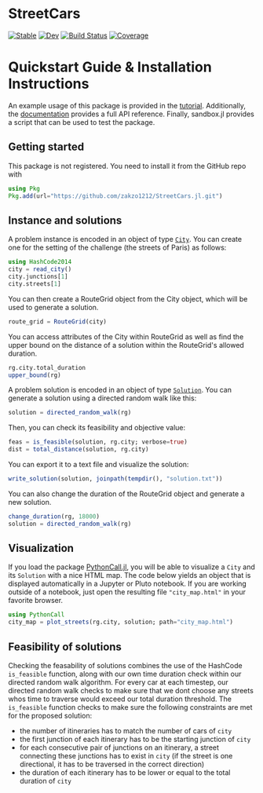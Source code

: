 # StreetCars

[![Stable](https://img.shields.io/badge/docs-stable-blue.svg)](https://zakzo1212.github.io/StreetCars.jl/stable/)
[![Dev](https://img.shields.io/badge/docs-dev-blue.svg)](https://zakzo1212.github.io/StreetCars.jl/dev/)
[![Build Status](https://github.com/zakzo1212/StreetCars.jl/actions/workflows/CI.yml/badge.svg?branch=main)](https://github.com/zakzo1212/StreetCars.jl/actions/workflows/CI.yml?query=branch%3Amain)
[![Coverage](https://codecov.io/gh/zakzo1212/StreetCars.jl/branch/main/graph/badge.svg)](https://codecov.io/gh/zakzo1212/StreetCars.jl)

# Quickstart Guide & Installation Instructions

An example usage of this package is provided in the [tutorial](https://zakzo1212.github.io/StreetCars.jl/dev/tutorial/). Additionally, the [documentation](https://zakzo1212.github.io/StreetCars.jl/dev/) provides a full API reference. Finally, sandbox.jl provides a script that can be used to test the package.

## Getting started

This package is not registered.
You need to install it from the GitHub repo with

```julia
using Pkg
Pkg.add(url="https://github.com/zakzo1212/StreetCars.jl.git")
```

## Instance and solutions

A problem instance is encoded in an object of type [`City`](@ref).
You can create one for the setting of the challenge (the streets of Paris) as follows:

```julia
using HashCode2014
city = read_city()
city.junctions[1]
city.streets[1]
```

You can then create a RouteGrid object from the City object, which will be used to generate a solution.

```julia
route_grid = RouteGrid(city)
```

You can access attributes of the City within RouteGrid as well as find the upper bound on the distance of a solution within the RouteGrid's allowed duration.

```julia
rg.city.total_duration
upper_bound(rg)
```

A problem solution is encoded in an object of type [`Solution`](@ref).
You can generate a solution using a directed random walk like this:

```julia
solution = directed_random_walk(rg)
```

Then, you can check its feasibility and objective value:

```julia
feas = is_feasible(solution, rg.city; verbose=true)
dist = total_distance(solution, rg.city)
```


You can export it to a text file and visualize the solution:

```julia
write_solution(solution, joinpath(tempdir(), "solution.txt"))
```

You can also change the duration of the RouteGrid object and generate a new solution.

```julia
change_duration(rg, 18000)
solution = directed_random_walk(rg)
```

## Visualization

If you load the package [PythonCall.jl](https://github.com/JuliaPy/PythonCall.jl), you will be able to visualize a `City` and its `Solution` with a nice HTML map.
The code below yields an object that is displayed automatically in a Jupyter or Pluto notebook.
If you are working outside of a notebook, just open the resulting file `"city_map.html"` in your favorite browser.

```julia
using PythonCall
city_map = plot_streets(rg.city, solution; path="city_map.html")
```

## Feasibility of solutions
Checking the feasability of solutions combines the use of the HashCode `is_feasible` function, along with our own time duration check within our directed random walk algorithm. For every car at each timestep, our directed random walk checks to make sure that we dont choose any streets whos time to traverse would exceed our total duration threshold. The `is_feasible` function checks to make sure the following constraints are met for the proposed solution:
- the number of itineraries has to match the number of cars of `city`
- the first junction of each itinerary has to be the starting junction of `city`
- for each consecutive pair of junctions on an itinerary, a street connecting these junctions has to exist in `city` (if the street is one directional, it has to be traversed in the correct direction)
- the duration of each itinerary has to be lower or equal to the total duration of `city`